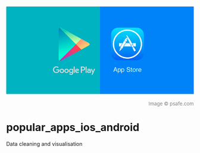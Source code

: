 ![Image](https://github.com/vcai01/popular_apps_ios_android/blob/master/psafe.com_header.jpg)
<div align="right"><font color=grey size=2>Image © psafe.com</font></div>


# popular_apps_ios_android
Data cleaning and visualisation
